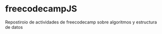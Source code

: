 # freecodecampJS
Repostiroio de  actividades de freecodecamp sobre algoritmos y estructura de datos
